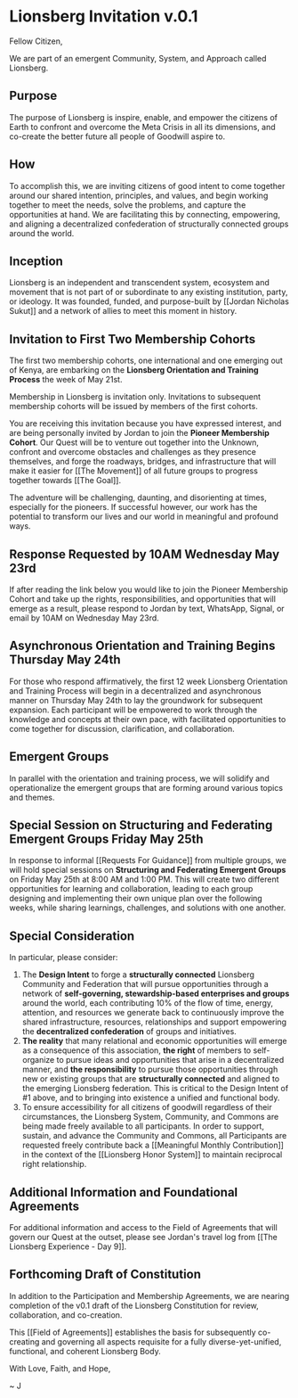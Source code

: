 # Lionsberg Invitation v.0.1

Fellow Citizen, 

We are part of an emergent Community, System, and Approach called Lionsberg. 

## Purpose 

The purpose of Lionsberg is inspire, enable, and empower the citizens of Earth to confront and overcome the Meta Crisis in all its dimensions, and co-create the better future all people of Goodwill aspire to. 

## How 

To accomplish this, we are inviting citizens of good intent to come together around our shared intention, principles, and values, and begin working together to meet the needs, solve the problems, and capture the opportunities at hand. We are facilitating this by connecting, empowering, and aligning a decentralized confederation of structurally connected groups around the world. 

## Inception 

Lionsberg is an independent and transcendent system, ecosystem and movement that is not part of or subordinate to any existing institution, party, or ideology. It was founded, funded, and purpose-built by [[Jordan Nicholas Sukut]] and a network of allies to meet this moment in history. 

## Invitation to First Two Membership Cohorts 

The first two membership cohorts, one international and one emerging out of Kenya, are embarking on the **Lionsberg Orientation and Training Process** the week of May 21st. 

Membership in Lionsberg is invitation only. Invitations to subsequent membership cohorts will be issued by members of the first cohorts. 

You are receiving this invitation because you have expressed interest, and are being personally invited by Jordan to join the **Pioneer Membership Cohort**. Our Quest will be to venture out together into the Unknown, confront and overcome obstacles and challenges as they presence themselves, and forge the roadways, bridges, and infrastructure that will make it easier for [[The Movement]] of all future groups to progress together towards [[The Goal]]. 

The adventure will be challenging, daunting, and disorienting at times, especially for the pioneers. If successful however, our work has the potential to transform our lives and our world in meaningful and profound ways. 

## Response Requested by 10AM Wednesday May 23rd

If after reading the link below you would like to join the Pioneer Membership Cohort and take up the rights, responsibilities, and opportunities that will emerge as a result, please respond to Jordan by text, WhatsApp, Signal, or email by 10AM on Wednesday May 23rd. 

## Asynchronous Orientation and Training Begins Thursday May 24th 

For those who respond affirmatively, the first 12 week Lionsberg Orientation and Training Process will begin in a decentralized and asynchronous manner on Thursday May 24th to lay the groundwork for subsequent expansion. Each participant will be empowered to work through the knowledge and concepts at their own pace, with facilitated opportunities to come together for discussion, clarification, and collaboration. 

## Emergent Groups 

In parallel with the orientation and training process, we will solidify and operationalize the emergent groups that are forming around various topics and themes.  

## Special Session on Structuring and Federating Emergent Groups Friday May 25th

In response to informal [[Requests For Guidance]] from multiple groups, we will hold special sessions on **Structuring and Federating Emergent Groups** on Friday May 25th at 8:00 AM and 1:00 PM. This will create two different opportunities for learning and collaboration, leading to each group designing and implementing their own unique plan over the following weeks, while sharing learnings, challenges, and solutions with one another. 

## Special Consideration

In particular, please consider:

1. The **Design Intent** to forge a **structurally connected** Lionsberg Community and Federation that will pursue opportunities through a network of **self-governing, stewardship-based enterprises and groups** around the world, each contributing 10% of the flow of time, energy, attention, and resources we generate back to continuously improve the shared infrastructure, resources, relationships and support empowering the **decentralized confederation** of groups and initiatives. 
2. **The reality** that many relational and economic opportunities will emerge as a consequence of this association, **the right** of members to self-organize to pursue ideas and opportunities that arise in a decentralized manner, and **the responsibility** to pursue those opportunities through new or existing groups that are **structurally connected** and aligned to the emerging Lionsberg federation. This is critical to the Design Intent of #1 above, and to bringing into existence a unified and functional body. 
3. To ensure accessibility for all citizens of goodwill regardless of their circumstances, the Lionsberg System, Community, and Commons are being made freely available to all participants. In order to support, sustain, and advance the Community and Commons, all Participants are requested freely contribute back a [[Meaningful Monthly Contribution]] in the context of the [[Lionsberg Honor System]] to maintain reciprocal right relationship. 

## Additional Information and Foundational Agreements

For additional information and access to the Field of Agreements that will govern our Quest at the outset, please see Jordan's travel log from [[The Lionsberg Experience - Day 9]].  

## Forthcoming Draft of Constitution 

In addition to the Participation and Membership Agreements, we are nearing completion of the v0.1 draft of the Lionsberg Constitution for review, collaboration, and co-creation. 

This [[Field of Agreements]] establishes the basis for subsequently co-creating and governing all aspects requisite for a fully diverse-yet-unified, functional, and coherent Lionsberg Body. 

With Love, Faith, and Hope, 

~ J 